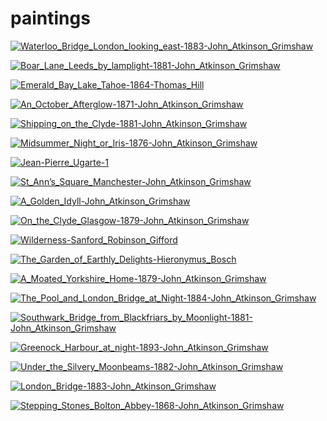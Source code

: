 # paintings

<a href="Waterloo_Bridge_London_looking_east-1883-John_Atkinson_Grimshaw.jpg"><img alt="Waterloo_Bridge_London_looking_east-1883-John_Atkinson_Grimshaw" src="Waterloo_Bridge_London_looking_east-1883-John_Atkinson_Grimshaw.jpg"></a>

<a href="Boar_Lane_Leeds_by_lamplight-1881-John_Atkinson_Grimshaw.jpg"><img alt="Boar_Lane_Leeds_by_lamplight-1881-John_Atkinson_Grimshaw" src="Boar_Lane_Leeds_by_lamplight-1881-John_Atkinson_Grimshaw.jpg"></a>

<a href="Emerald_Bay_Lake_Tahoe-1864-Thomas_Hill.jpg"><img alt="Emerald_Bay_Lake_Tahoe-1864-Thomas_Hill" src="Emerald_Bay_Lake_Tahoe-1864-Thomas_Hill.jpg"></a>

<a href="An_October_Afterglow-1871-John_Atkinson_Grimshaw.jpg"><img alt="An_October_Afterglow-1871-John_Atkinson_Grimshaw" src="An_October_Afterglow-1871-John_Atkinson_Grimshaw.jpg"></a>

<a href="Shipping_on_the_Clyde-1881-John_Atkinson_Grimshaw.jpg"><img alt="Shipping_on_the_Clyde-1881-John_Atkinson_Grimshaw" src="Shipping_on_the_Clyde-1881-John_Atkinson_Grimshaw.jpg"></a>

<a href="Midsummer_Night_or_Iris-1876-John_Atkinson_Grimshaw.jpg"><img alt="Midsummer_Night_or_Iris-1876-John_Atkinson_Grimshaw" src="Midsummer_Night_or_Iris-1876-John_Atkinson_Grimshaw.jpg"></a>

<a href="Jean-Pierre_Ugarte-1.jpeg"><img alt="Jean-Pierre_Ugarte-1" src="Jean-Pierre_Ugarte-1.jpeg"></a>

<a href="St_Ann’s_Square_Manchester-John_Atkinson_Grimshaw.jpg"><img alt="St_Ann’s_Square_Manchester-John_Atkinson_Grimshaw" src="St_Ann’s_Square_Manchester-John_Atkinson_Grimshaw.jpg"></a>

<a href="A_Golden_Idyll-John_Atkinson_Grimshaw.jpg"><img alt="A_Golden_Idyll-John_Atkinson_Grimshaw" src="A_Golden_Idyll-John_Atkinson_Grimshaw.jpg"></a>

<a href="On_the_Clyde_Glasgow-1879-John_Atkinson_Grimshaw.jpg"><img alt="On_the_Clyde_Glasgow-1879-John_Atkinson_Grimshaw" src="On_the_Clyde_Glasgow-1879-John_Atkinson_Grimshaw.jpg"></a>

<a href="Wilderness-Sanford_Robinson_Gifford.jpeg"><img alt="Wilderness-Sanford_Robinson_Gifford" src="Wilderness-Sanford_Robinson_Gifford.jpeg"></a>

<a href="The_Garden_of_Earthly_Delights-Hieronymus_Bosch.jpg"><img alt="The_Garden_of_Earthly_Delights-Hieronymus_Bosch" src="The_Garden_of_Earthly_Delights-Hieronymus_Bosch.jpg"></a>

<a href="A_Moated_Yorkshire_Home-1879-John_Atkinson_Grimshaw.jpg"><img alt="A_Moated_Yorkshire_Home-1879-John_Atkinson_Grimshaw" src="A_Moated_Yorkshire_Home-1879-John_Atkinson_Grimshaw.jpg"></a>

<a href="The_Pool_and_London_Bridge_at_Night-1884-John_Atkinson_Grimshaw.jpg"><img alt="The_Pool_and_London_Bridge_at_Night-1884-John_Atkinson_Grimshaw" src="The_Pool_and_London_Bridge_at_Night-1884-John_Atkinson_Grimshaw.jpg"></a>

<a href="Southwark_Bridge_from_Blackfriars_by_Moonlight-1881-John_Atkinson_Grimshaw.jpg"><img alt="Southwark_Bridge_from_Blackfriars_by_Moonlight-1881-John_Atkinson_Grimshaw" src="Southwark_Bridge_from_Blackfriars_by_Moonlight-1881-John_Atkinson_Grimshaw.jpg"></a>

<a href="Greenock_Harbour_at_night-1893-John_Atkinson_Grimshaw.jpg"><img alt="Greenock_Harbour_at_night-1893-John_Atkinson_Grimshaw" src="Greenock_Harbour_at_night-1893-John_Atkinson_Grimshaw.jpg"></a>

<a href="Under_the_Silvery_Moonbeams-1882-John_Atkinson_Grimshaw.jpg"><img alt="Under_the_Silvery_Moonbeams-1882-John_Atkinson_Grimshaw" src="Under_the_Silvery_Moonbeams-1882-John_Atkinson_Grimshaw.jpg"></a>

<a href="London_Bridge-1883-John_Atkinson_Grimshaw.jpg"><img alt="London_Bridge-1883-John_Atkinson_Grimshaw" src="London_Bridge-1883-John_Atkinson_Grimshaw.jpg"></a>

<a href="Stepping_Stones_Bolton_Abbey-1868-John_Atkinson_Grimshaw.jpg"><img alt="Stepping_Stones_Bolton_Abbey-1868-John_Atkinson_Grimshaw" src="Stepping_Stones_Bolton_Abbey-1868-John_Atkinson_Grimshaw.jpg"></a>


